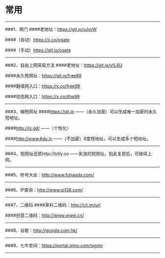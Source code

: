 # 常用
***
###1、网门 
####老地址：https://git.io/vJvcW

####（自动）https://x.co/ogate 

####（手动）https://git.io/ogate 
***
###2、自由上网简易方法
####老地址：https://git.io/vfL6U

####永久短网址：https://git.io/free99

####翻墙网入口：https://x.co/free99

####动态网入口：https://x.co/dtw99
***
###3、缩短网址
####https://git.io ——（永久加密）可以生成唯一加密的永久短地址。

####http://is.gd/ ——（个性化）

####http://www.6du.in  ——（不加密）6度短地址，可以生成多个短地址。
***
###4、短网址还原http://bitly.co  ——失效的短网址，到此复原后，可继续上网。
***
###5、符号大全：http://www.fuhaodq.com/
***
###6、IP查询：http://www.ip138.com/
***
###7、二维码
####草料二维码：http://cli.im/url

####创意二维码：http://www.wwei.cn/
***
###8、谷歌：http://google.com.hk/
***
###9、七牛空间：https://portal.qiniu.com/signin
***

